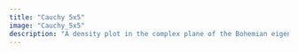 ```yaml
---
title: "Cauchy 5x5"
image: "Cauchy_5x5"
description: "A density plot in the complex plane of the Bohemian eigenvalues of a sample of 30 million 5x5 Cauchy matrices where the vectors that define the entries are sampled from the set of integers {-10, ..., 10}. Color represents the eigenvalue density. Viewed on [-1.5-1.5i, 1.5+1.5i]. Plot produced by Tiam Koukpari."
---
```

